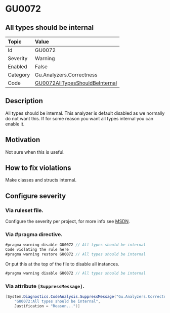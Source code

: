 # GU0072
## All types should be internal

| Topic    | Value
| :--      | :--
| Id       | GU0072
| Severity | Warning
| Enabled  | False
| Category | Gu.Analyzers.Correctness
| Code     | [GU0072AllTypesShouldBeInternal](https://github.com/GuOrg/Gu.Analyzers/blob/master/Gu.Analyzers/GU0072AllTypesShouldBeInternal.cs)

## Description

All types should be internal.
This analyzer is default disabled as we normally do not want this. If for some reason you want all types internal you can enable it.

## Motivation

Not sure when this is useful.

## How to fix violations

Make classes and structs internal.

<!-- start generated config severity -->
## Configure severity

### Via ruleset file.

Configure the severity per project, for more info see [MSDN](https://msdn.microsoft.com/en-us/library/dd264949.aspx).

### Via #pragma directive.
```C#
#pragma warning disable GU0072 // All types should be internal
Code violating the rule here
#pragma warning restore GU0072 // All types should be internal
```

Or put this at the top of the file to disable all instances.
```C#
#pragma warning disable GU0072 // All types should be internal
```

### Via attribute `[SuppressMessage]`.

```C#
[System.Diagnostics.CodeAnalysis.SuppressMessage("Gu.Analyzers.Correctness", 
    "GU0072:All types should be internal", 
    Justification = "Reason...")]
```
<!-- end generated config severity -->